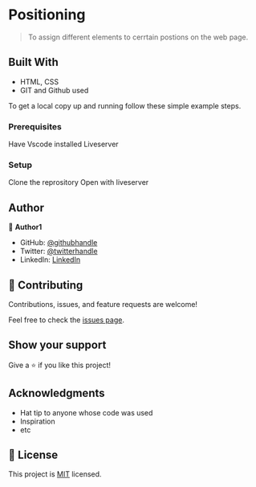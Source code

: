 
# Positioning 

> To assign different elements to cerrtain postions on the web page.


## Built With

- HTML, CSS
- GIT and Github used


To get a local copy up and running follow these simple example steps.

### Prerequisites
Have Vscode installed
Liveserver

### Setup
Clone the reprository
Open with liveserver

## Author

👤 **Author1**

- GitHub: [@githubhandle](https://github.com/tobidechamp15)
- Twitter: [@twitterhandle](https://twitter.com/tobidechamp15)
- LinkedIn: [LinkedIn](https://www.linkedin.com/in/tobiloba-oluwadare-4bba71249/)


## 🤝 Contributing

Contributions, issues, and feature requests are welcome!

Feel free to check the [issues page](../../issues/).

## Show your support

Give a ⭐️ if you like this project!

## Acknowledgments

- Hat tip to anyone whose code was used
- Inspiration
- etc

## 📝 License

This project is [MIT](./LICENSE) licensed.

 